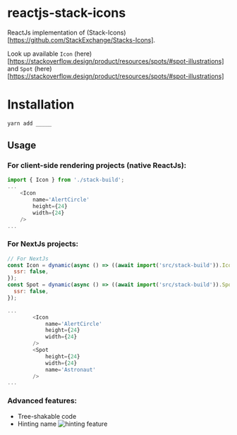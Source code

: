 # reactjs-stack-icons

ReactJs implementation of (Stack-Icons)[https://github.com/StackExchange/Stacks-Icons]. 

Look up available `Icon` (here)[https://stackoverflow.design/product/resources/spots/#spot-illustrations] and `Spot` (here)[https://stackoverflow.design/product/resources/spots/#spot-illustrations]


# Installation
```sh
yarn add _____
```

## Usage

### For client-side rendering projects (native ReactJs):

```javascript
import { Icon } from './stack-build';
...
    <Icon
        name='AlertCircle' 
        height={24}
        width={24}
    />
...

```

### For NextJs projects:

```javascript
// For NextJs
const Icon = dynamic(async () => ((await import('src/stack-build')).Icon), {
  ssr: false,
});
const Spot = dynamic(async () => ((await import('src/stack-build')).Spot), {
  ssr: false,
});

...
        <Icon
            name='AlertCircle' 
            height={24}
            width={24}
        />
        <Spot
            height={24}
            width={24}
            name='Astronaut'
        />
...
```

### Advanced features:

-   Tree-shakable code 
-   Hinting name
![hinting feature](https://i.imgur.com/Kg6RzfZ.png "hinting-feature")